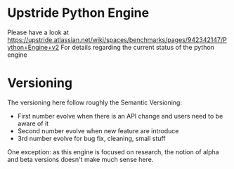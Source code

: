 # Upstride Python Engine

Please have a look at https://upstride.atlassian.net/wiki/spaces/benchmarks/pages/942342147/Python+Engine+v2 For details regarding the current status of the python engine


# Versioning

The versioning here follow roughly the Semantic Versioning: 

- First number evolve when there is an API change and users need to be aware of it
- Second number evolve when new feature are introduce
- 3rd number evolve for bug fix, cleaning, small stuff

One exception: as this engine is focused on research, the notion of alpha and beta versions doesn't make much sense here.
